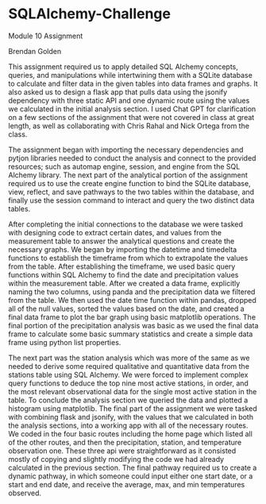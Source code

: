 # SQLAlchemy-Challenge
Module 10 Assignment

Brendan Golden

This assignment required us to apply detailed SQL Alchemy concepts, queries, and manipulations while intertwining them with a SQLite database to calculate and filter data in the given tables into data frames and graphs. It also asked us to design a flask app that pulls data using the jsonify dependency with three static API  and one dynamic route using the values we calculated in the initial analysis section. I used Chat GPT for clarification on a few sections of the assignment that were not covered in class at great length, as well as collaborating with Chris Rahal and Nick Ortega from the class. 

The assignment began with importing the necessary dependencies and pytjon libraries needed to conduct the analysis and connect to the provided resources; such as automap engine, session, and engine from the SQL Alchemy library. The next part of the analytical portion of the assignment required us to use the create engine function to bind the SQLite database, view, reflect, and save pathways to the two tables within the database, and finally use the session command to interact and query the two distinct data tables. 

After completing the initial connections to the database we were tasked with designing code  to extract certain dates, and values from the measurement table to answer the analytical questions and create the necessary graphs. We began by importing the datetime and timedelta functions to establish the timeframe from which to extrapolate the values from the table. After establishing the timeframe, we used basic query functions within SQL Alchemy to find the date and precipitation values within the measurement table. After we created a data frame, explicitly naming the two columns, using panda and the precipitation data we filtered from the table. We then used the date time function within pandas, dropped all of the null values, sorted the values based on the date, and created a final data frame to plot the bar graph using basic matplotlib operations. The final portion of the precipitation analysis was basic as we used the final data frame to calculate some basic summary statistics and create a simple data frame using python list properties. 

The next part was the station analysis which was more of the same as we needed to derive some required qualitative and quantitative data from the stations table using SQL Alchemy. We were forced to implement complex query functions to deduce the top  nine most active stations, in order, and the most relevant observational data for the single most active station in the table. To conclude the analysis section we queried the data and plotted a histogram using matplotlib. 
The final part of the assignment we were tasked with combining flask and jsonify, with the values that we calculated in both the analysis sections, into a working app with all of the necessary routes. We coded in the four basic routes including the home page which listed all of the other routes, and then the precipitation, station, and temperature observation one. These three api were straightforward as it consisted mostly of copying and slightly modifying the code we had already calculated in the previous section. The final pathway required us to create a dynamic pathway, in which someone could input either one start date, or a start and end date, and receive the average, max, and min temperatures observed. 



